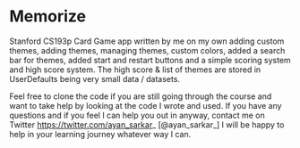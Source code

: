 # Memorize
Stanford CS193p Card Game app written by me on my own adding custom themes, adding themes, managing themes, 
custom colors, added a search bar for themes, added start and restart buttons and a simple scoring system and high score system. 
The high score &amp; list of themes are stored in UserDefaults being very small data / datasets.

Feel free to clone the code if you are still going through the course and want to take help by looking at the code I wrote and used. 
If you have any questions and if you feel I can help you out in anyway, contact me on Twitter https://twitter.com/ayan_sarkar_ [@ayan_sarkar_]
I will be happy to help in your learning journey whatever way I can. 
